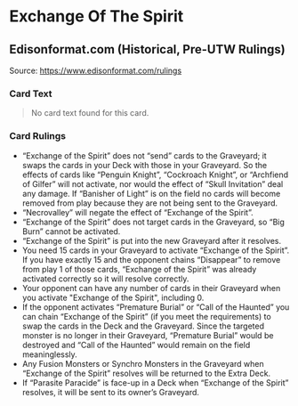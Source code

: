 # Exchange Of The Spirit

## Edisonformat.com (Historical, Pre-UTW Rulings)

Source: https://www.edisonformat.com/rulings

### Card Text

> No card text found for this card.

### Card Rulings

*   “Exchange of the Spirit” does not “send” cards to the Graveyard; it swaps the cards in your Deck with those in your Graveyard. So the effects of cards like “Penguin Knight”, “Cockroach Knight”, or “Archfiend of Gilfer” will not activate, nor would the effect of “Skull Invitation” deal any damage. If “Banisher of Light” is on the field no cards will become removed from play because they are not being sent to the Graveyard.
*   “Necrovalley” will negate the effect of “Exchange of the Spirit”.
*   “Exchange of the Spirit” does not target cards in the Graveyard, so “Big Burn” cannot be activated.
*   “Exchange of the Spirit” is put into the new Graveyard after it resolves.
*   You need 15 cards in your Graveyard to activate “Exchange of the Spirit”. If you have exactly 15 and the opponent chains “Disappear” to remove from play 1 of those cards, “Exchange of the Spirit” was already activated correctly so it will resolve correctly.
*   Your opponent can have any number of cards in their Graveyard when you activate "Exchange of the Spirit", including 0.
*   If the opponent activates “Premature Burial” or “Call of the Haunted” you can chain “Exchange of the Spirit” (if you meet the requirements) to swap the cards in the Deck and the Graveyard. Since the targeted monster is no longer in their Graveyard, “Premature Burial” would be destroyed and “Call of the Haunted” would remain on the field meaninglessly.
*   Any Fusion Monsters or Synchro Monsters in the Graveyard when “Exchange of the Spirit” resolves will be returned to the Extra Deck.
*   If “Parasite Paracide” is face-up in a Deck when “Exchange of the Spirit” resolves, it will be sent to its owner’s Graveyard.
